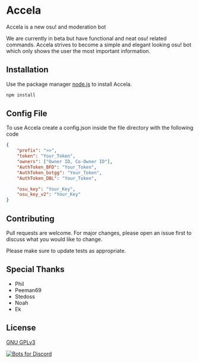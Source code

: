 # Accela

Accela is a new osu! and moderation bot

We are currently in beta but have functional and neat osu! related commands. 
Accela strives to become a simple and elegant looking osu! bot which only shows the user the most important information.

## Installation

Use the package manager [node.js](https://nodejs.org/en/) to install Accela.

```bash
npm install
```

## Config File

To use Accela create a config.json inside the file directory with the following code

```json
{
	"prefix": ">>",
	"token": "Your_Token",
	"owners": ["Owner ID, Co-Owner ID"],
	"AuthToken_BFD": "Your_Token",
	"AuthToken_botgg": "Your_Token",
	"AuthToken_DBL": "Your_Token",

	"osu_key": "Your_Key",
	"osu_key_v2": "Your_Key"
}
```

## Contributing
Pull requests are welcome. For major changes, please open an issue first to discuss what you would like to change.

Please make sure to update tests as appropriate.

## Special Thanks
- Phil
- Peeman69
- Stedoss
- Noah
- Ek

## License
[GNU GPLv3](https://choosealicense.com/licenses/gpl-3.0/)

 [![Bots for Discord](https://botsfordiscord.com/api/bot/687856844848234502/widget)](https://botsfordiscord.com/bots/687856844848234502)
